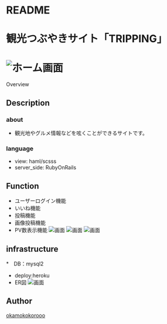# README
# 観光つぶやきサイト「TRIPPING」
![ホーム画面](https://user-images.githubusercontent.com/53133463/66711452-07fff300-edc7-11e9-8bd5-cd87b6d3d4d3.png)
====

Overview

## Description

### about
* 観光地やグルメ情報などを呟くことができるサイトです。

### language
* view: haml/scsss
* server_side: RubyOnRails

## Function
* ユーザーログイン機能
* いいね機能
* 投稿機能
* 画像投稿機能
* PV数表示機能
![画面](https://user-images.githubusercontent.com/53133463/66711495-05ea6400-edc8-11e9-8283-3e4b85945969.png)
![画面](https://user-images.githubusercontent.com/53133463/66711580-7d6cc300-edc9-11e9-9786-bab3f64a525a.png)
![画面](https://user-images.githubusercontent.com/53133463/66711612-0e439e80-edca-11e9-9f08-531cc926481e.png)

## infrastructure
*　DB：mysql2
* deploy:heroku
* ER図
![画面](https://user-images.githubusercontent.com/53133463/66734862-b0818600-ee9f-11e9-87a3-614519717aa7.png)

## Author

[okamokokorooo](https://github.com/okamokokorooo)


